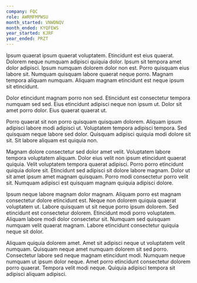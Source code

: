 ```yaml
---
company: FQC
role: AWRMFMPWSU
month_started: VNWDNQV
month_ended: KYQFEWS
year_started: KJRF
year_ended: PRZT
---
```


Ipsum quaerat ipsum quaerat voluptatem. Etincidunt est eius quaerat. Dolorem neque numquam adipisci quiquia dolor. Ipsum sit tempora amet dolor adipisci. Ipsum numquam dolorem dolor non est. Porro quisquam eius labore sit. Numquam quisquam labore quaerat neque porro. Magnam tempora aliquam numquam. Aliquam magnam etincidunt est neque ipsum sit etincidunt.

Dolor etincidunt magnam porro non sed. Etincidunt est consectetur tempora numquam sed sed. Eius etincidunt adipisci neque non ipsum ut. Dolor sit amet porro dolor. Eius quaerat quaerat ut.

Porro quaerat sit non porro quisquam quisquam dolorem. Aliquam ipsum adipisci labore modi adipisci ut. Voluptatem tempora adipisci tempora. Sed quisquam neque labore sed dolor. Quisquam adipisci quiquia modi dolore sit sit. Sit labore aliquam est quiquia non.

Magnam dolore consectetur sed dolor amet velit. Voluptatem labore tempora voluptatem aliquam. Dolor eius velit non ipsum etincidunt quaerat quiquia. Velit voluptatem tempora quaerat adipisci. Porro porro etincidunt quiquia dolore sit. Etincidunt sed adipisci sit dolore labore magnam. Dolor ut sit amet ipsum amet magnam quisquam. Porro modi consectetur porro velit sit. Numquam adipisci est quisquam magnam quiquia adipisci dolore.

Ipsum neque labore magnam dolor magnam. Aliquam porro est magnam consectetur dolore etincidunt est. Neque non dolorem quiquia quaerat voluptatem ut. Labore quisquam ut sit neque porro ipsum dolorem. Sed etincidunt est consectetur dolorem. Etincidunt modi porro voluptatem. Aliquam labore modi dolor consectetur sit. Numquam sed quisquam numquam velit quaerat magnam. Labore etincidunt consectetur quiquia neque sit dolor.

Aliquam quiquia dolorem amet. Amet sit adipisci neque ut voluptatem velit numquam. Quisquam neque amet numquam dolorem sit sed porro. Consectetur labore sed neque magnam etincidunt modi. Numquam neque numquam ut ipsum dolor neque. Amet porro etincidunt consectetur dolorem porro quaerat. Tempora velit modi neque. Quiquia adipisci tempora sit adipisci aliquam adipisci.
    